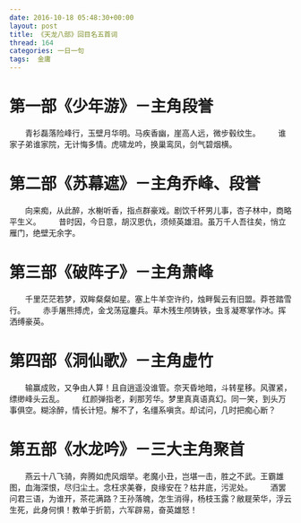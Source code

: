 ```yaml
---
date: 2016-10-18 05:48:30+00:00
layout: post
title: 《天龙八部》回目名五首词
thread: 164
categories: 一日一句
tags:  金庸
---
```


# 第一部《少年游》－主角段誉
　　青衫磊落险峰行，玉壁月华明。马疾香幽，崖高人远，微步毂纹生。
　　谁家子弟谁家院，无计悔多情。虎啸龙吟，换巢鸾凤，剑气碧烟横。
# 第二部《苏幕遮》－主角乔峰、段誉
　　向来痴，从此醉，水榭听香，指点群豪戏。剧饮千杯男儿事，杏子林中，商略平生义。
　　昔时因，今日意，胡汉恩仇，须倾英雄泪。虽万千人吾往矣，悄立雁门，绝壁无余字。
# 第三部《破阵子》－主角萧峰
　　千里茫茫若梦，双眸粲粲如星。塞上牛羊空许约，烛畔鬓云有旧盟。莽苍踏雪行。
　　赤手屠熊搏虎，金戈荡寇鏖兵。草木残生颅铸铁，虫豸凝寒掌作冰。挥洒缚豪英。
# 第四部《洞仙歌》－主角虚竹
　　输赢成败，又争由人算！且自逍遥没谁管。奈天昏地暗，斗转星移。风骤紧，缥缈峰头云乱。
　　红颜弹指老，刹那芳华。梦里真真语真幻。同一笑，到头万事俱空。糊涂醉，情长计短。解不了，名缰系嗔贪。却试问，几时把痴心断？
# 第五部《水龙吟》－三大主角聚首
　　燕云十八飞骑，奔腾如虎风烟举。老魔小丑，岂堪一击，胜之不武。王霸雄图，血海深恨，尽归尘土。念枉求美眷，良缘安在？枯井底，污泥处。
　　酒罢问君三语，为谁开，茶花满路？王孙落魄，怎生消得，杨枝玉露？敝屣荣华，浮云生死，此身何惧！教单于折箭，六军辟易，奋英雄怒！
